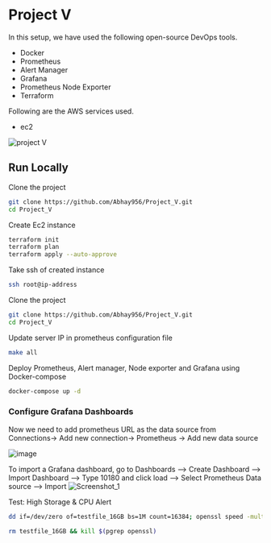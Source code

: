 # Project V

In this setup, we have used the following open-source DevOps tools.

- Docker
- Prometheus
- Alert Manager
- Grafana
- Prometheus Node Exporter
- Terraform

Following are the AWS services used.

- ec2

![project V](https://github.com/Abhay956/Project_V/assets/132220412/68ed5a94-063d-47d3-a6d4-d8814c71effa)


## Run Locally

Clone the project

```bash
git clone https://github.com/Abhay956/Project_V.git
cd Project_V
```

Create Ec2 instance

```bash
terraform init
terraform plan
terraform apply --auto-approve
```

Take ssh of created instance

```bash
ssh root@ip-address
```

Clone the project

```bash
git clone https://github.com/Abhay956/Project_V.git
cd Project_V
```
Update server IP in prometheus configuration file

```bash
make all
```

Deploy Prometheus, Alert manager, Node exporter and Grafana using Docker-compose

```bash
docker-compose up -d
```
### Configure Grafana Dashboards

Now we need to add prometheus URL as the data source from Connections→ Add new connection→ Prometheus → Add new data source

![image](https://github.com/Abhay956/Project_V/assets/132220412/6fe5d23d-04d1-463c-8d7f-5c79ec88e48f)


To import a Grafana dashboard, go to Dashboards –> Create Dashboard –> Import Dashboard –> Type 10180 and click load –> Select Prometheus Data source –> Import
![Screenshot_1](https://github.com/Abhay956/Project_V/assets/132220412/32f1d8fc-6a6d-4ec4-a61b-bbe61a97fdc3)


Test: High Storage & CPU Alert
```bash
dd if=/dev/zero of=testfile_16GB bs=1M count=16384; openssl speed -multi $(nproc --all) &
```

```bash
rm testfile_16GB && kill $(pgrep openssl)
```
